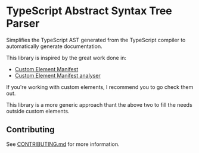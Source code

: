 # TypeScript Abstract Syntax Tree Parser

Simplifies the TypeScript AST generated from the TypeScript compiler to automatically generate documentation.

This library is inspired by the great work done in:

* [Custom Element Manifest](https://github.com/webcomponents/custom-elements-manifest)
* [Custom Element Manifest analyser](https://github.com/open-wc/custom-elements-manifest/tree/master/packages/analyzer)

If you're working with custom elements, I recommend you to go check them out.

This library is a more generic approach thant the above two to fill the needs outside custom elements.

## Contributing

See [CONTRIBUTING.md](CONTRIBUTING.md) for more information.
